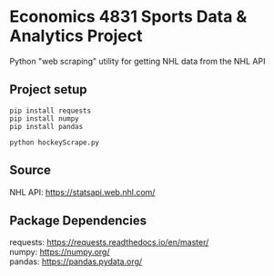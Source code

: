 # Economics 4831 Sports Data & Analytics Project
Python "web scraping" utility for getting NHL data from the NHL API

## Project setup
```
pip install requests
pip install numpy
pip install pandas

python hockeyScrape.py 
```


## Source
NHL API: https://statsapi.web.nhl.com/

## Package Dependencies
requests: https://requests.readthedocs.io/en/master/ <br />
numpy: https://numpy.org/ <br />
pandas: https://pandas.pydata.org/ <br />
